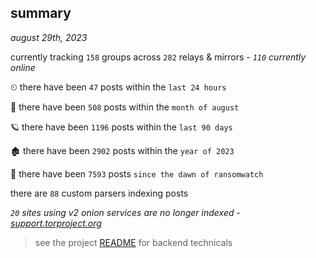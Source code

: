 
## summary
_august 29th, 2023_

currently tracking `158` groups across `282` relays & mirrors - _`110` currently online_

⏲ there have been `47` posts within the `last 24 hours`

🦈 there have been `508` posts within the `month of august`

🪐 there have been `1196` posts within the `last 90 days`

🏚 there have been `2902` posts within the `year of 2023`

🦕 there have been `7593` posts `since the dawn of ransomwatch`

there are `88` custom parsers indexing posts

_`20` sites using v2 onion services are no longer indexed - [support.torproject.org](https://support.torproject.org/onionservices/v2-deprecation/)_

> see the project [README](https://github.com/joshhighet/ransomwatch#ransomwatch--) for backend technicals
